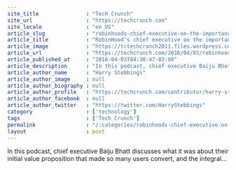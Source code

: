 ```yaml
---
site_title               : "Tech Crunch"
site_url                 : "https://techcrunch.com"
site_locale              : "en_US"
article_slug             : "robinhoods-chief-executive-on-the-importance-of-design-in-fintech"
article_title            : "RobinHood’s chief executive on the importance of design in fintech"
article_image            : "https://tctechcrunch2011.files.wordpress.com/2014/12/robinhood-founders.png?w=764&h=400&crop=1"
article_url              : "https://techcrunch.com/2016/04/03/robinhoods-chief-executive-on-the-importance-of-design-in-fintech/"
article_published_at     : "2016-04-03T04:30:47-03:00"
article_description      : "In this podcast, chief executive Baiju Bhatt discusses what it was about their initial value proposition that made so many users convert, and the integral..."
article_author_name      : "Harry Stebbings"
article_author_image     : null
article_author_biography : null
article_author_profile   : "https://techcrunch.com/contributor/harry-stebbings/"
article_author_facebook  : null
article_author_twitter   : "https://twitter.com/HarryStebbings"
category                 : ['technology']
tags                     : ['Tech Crunch']
permalink                : "/:categories/robinhoods-chief-executive-on-the-importance-of-design-in-fintech/"
layout                   : post
---
```


In this podcast, chief executive Baiju Bhatt discusses what it was about their initial value proposition that made so many users convert, and the integral...
